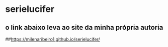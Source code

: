 # serielucifer
## o link abaixo leva ao site da minha própria autoria
##https://milenaribeiro1.github.io/serielucifer/

